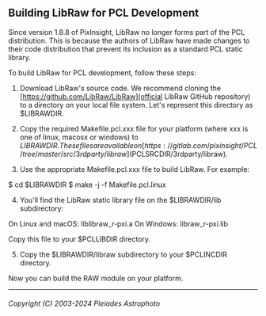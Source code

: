 Building LibRaw for PCL Development
-----------------------------------

Since version 1.8.8 of PixInsight, LibRaw no longer forms part of the PCL distribution. This is because the authors of LibRaw have made changes to their code distribution that prevent its inclusion as a standard PCL static library.

To build LibRaw for PCL development, follow these steps:

1. Download LibRaw's source code. We recommend cloning the [https://github.com/LibRaw/LibRaw](official LibRaw GitHub repository) to a directory on your local file system. Let's represent this directory as $LIBRAWDIR.

2. Copy the required Makefile.pcl.xxx file for your platform (where xxx is one of linux, macosx or windows) to $LIBRAWDIR. These files are available on [https://gitlab.com/pixinsight/PCL/tree/master/src/3rdparty/libraw]($PCLSRCDIR/3rdparty/libraw).

3. Use the appropriate Makefile.pcl.xxx file to build LibRaw. For example:

$ cd $LIBRAWDIR
$ make -j -f Makefile.pcl.linux

4. You'll find the LibRaw static library file on the $LIBRAWDIR/lib subdirectory:

On Linux and macOS: liblibraw_r-pxi.a
On Windows: libraw_r-pxi.lib

Copy this file to your $PCLLIBDIR directory.

5. Copy the $LIBRAWDIR/libraw subdirectory to your $PCLINCDIR directory.

Now you can build the RAW module on your platform.

******
###### Copyright (C) 2003-2024 Pleiades Astrophoto

